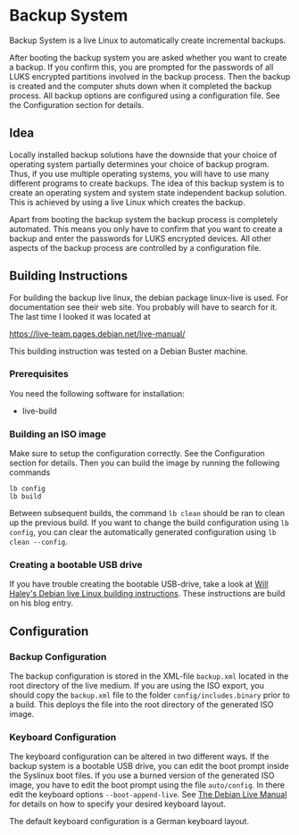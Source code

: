 # Backup System
Backup System is a live Linux to automatically create incremental backups.

After booting the backup system you are asked whether you want to create a
backup. If you confirm this, you are prompted for the passwords of all LUKS
encrypted partitions involved in the backup process. Then the backup is
created and the computer shuts down when it completed the backup process. All
backup options are configured using a configuration file. See the
Configuration section for details.

## Idea
Locally installed backup solutions have the downside that your choice of
operating system partially determines your choice of backup program. Thus, if
you use multiple operating systems, you will have to use many different
programs to create backups. The idea of this backup system is to create an
operating system and system state independent backup solution. This is
achieved by using a live Linux which creates the backup.

Apart from booting the backup system the backup process is completely
automated. This means you only have to confirm that you want to create a
backup and enter the passwords for LUKS encrypted devices. All other aspects
of the backup process are controlled by a configuration file.

## Building Instructions
For building the backup live linux, the debian package linux-live is used. For
documentation see their web site. You probably will have to search for
it. The last time I looked it was located at

https://live-team.pages.debian.net/live-manual/

This building instruction was tested on a Debian Buster machine.

### Prerequisites
You need the following software for installation:
 - live-build

### Building an ISO image
Make sure to setup the configuration correctly. See the Configuration section
for details. Then you can build the image by running the following commands

```Shell
lb config
lb build
```

Between subsequent builds, the command `lb clean` should be ran to clean up the
previous build. If you want to change the build configuration using
`lb config`, you can clear the automatically generated configuration using
`lb clean --config`.
 
### Creating a bootable USB drive
If you have trouble creating the bootable USB-drive, take a look at [Will
Haley's Debian live Linux building
instructions](https://willhaley.com/blog/custom-debian-live-environment/). These
instructions are build on his blog entry.

## Configuration
### Backup Configuration
The backup configuration is stored in the XML-file `backup.xml` located in the
root directory of the live medium. If you are using the ISO export, you should
copy the `backup.xml` file to the folder `config/includes.binary` prior to a
build. This deploys the file into the root directory of the generated ISO
image.
### Keyboard Configuration
The keyboard configuration can be altered in two different ways. If the backup
system is a bootable USB drive, you can edit the boot prompt inside the
Syslinux boot files. If you use a burned version of the generated ISO image,
you have to edit the boot prompt using the file `auto/config`. In there edit
the keyboard options `--boot-append-live`. See [The Debian Live
Manual](https://live-team.pages.debian.net/live-manual/html/live-manual/customizing-run-time-behaviours.en.html#532)
for details on how to specify your desired keyboard layout.

The default keyboard configuration is a German keyboard layout.
